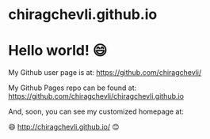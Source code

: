 chiragchevli.github.io
====================

# Hello world! :smile:


My Github user page is at: 
https://github.com/chiragchevli/

My Github Pages repo can be found at:  
https://github.com/chiragchevli/chiragchevli.github.io

And, soon, you can see my customized homepage at:
 
:smile: http://chiragchevli.github.io/ :blush:
